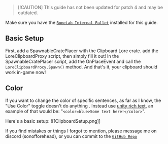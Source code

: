 > [!CAUTION] This guide has not been updated for patch 4 and may be outdated. 

Make sure you have the [`BoneLab Internal Pallet`](https://cdn.discordapp.com/attachments/1029149396056686602/1192579758903545897/BONELAB_Internal_Pallet.unitypackage?ex=66579d73&is=66564bf3&hm=46fe3caf382d52d955cdbc82044bc59a5dc494305217924ecf88548df081128e&) installed for this guide.
## Basic Setup
First, add a SpawnableCratePlacer with the Clipboard Lore crate. add the LoreClipboardProxy script, then simply fill it out! In the SpawnableCratePlacer script, add the OnPlaceEvent and call the `LoreClipboardProxy.Spawn()` method. And that's it, your clipboard should work in-game now!
## Color
If you want to change the color of specific sentences, as far as I know, the "Use Color" toggle doesn't do anything . Instead use [unity rich text](https://docs.unity3d.com/Packages/com.unity.ugui@1.0/manual/StyledText.html), an example of that would be: "`<color=blue>Some text here!</color>`".

Here's a basic setup:
![[ClipboardSetup.png]]

If you find mistakes or things I forgot to mention, please message me on discord (sonofforehead), or you can commit to the [``GitHub Repo``](https://github.com/Lava-Pals/bl-unofficial-docs)